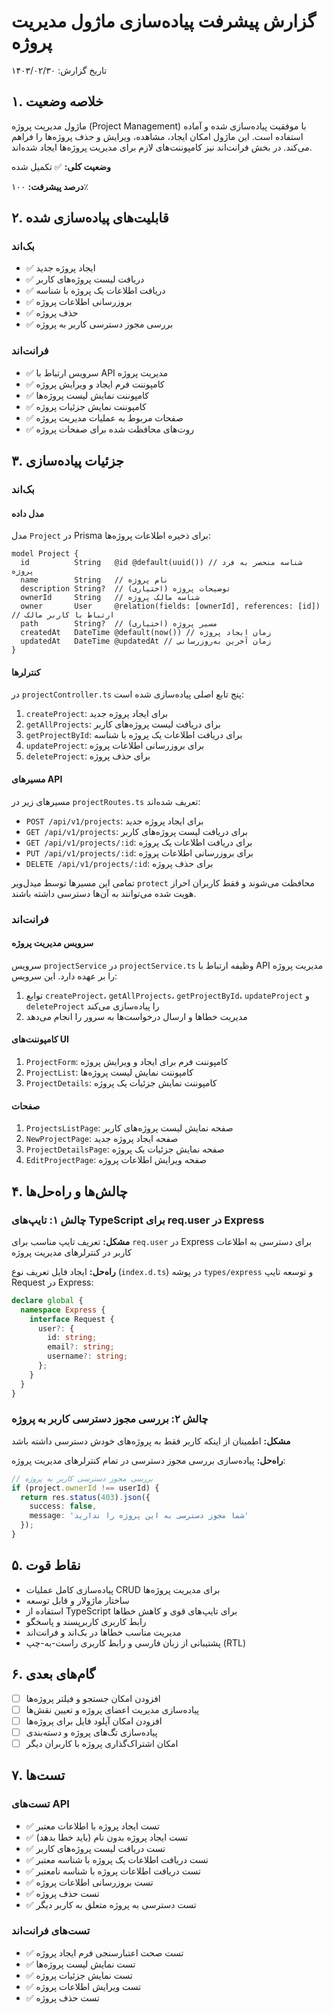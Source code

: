 # گزارش پیشرفت پیاده‌سازی ماژول مدیریت پروژه

تاریخ گزارش: ۱۴۰۳/۰۲/۳۰

## ۱. خلاصه وضعیت

ماژول مدیریت پروژه (Project Management) با موفقیت پیاده‌سازی شده و آماده استفاده است. این ماژول امکان ایجاد، مشاهده، ویرایش و حذف پروژه‌ها را فراهم می‌کند. در بخش فرانت‌اند نیز کامپوننت‌های لازم برای مدیریت پروژه‌ها ایجاد شده‌اند.

**وضعیت کلی:** ✅ تکمیل شده

**درصد پیشرفت:** ۱۰۰٪

## ۲. قابلیت‌های پیاده‌سازی شده

### بک‌اند

- ✅ ایجاد پروژه جدید
- ✅ دریافت لیست پروژه‌های کاربر
- ✅ دریافت اطلاعات یک پروژه با شناسه
- ✅ بروزرسانی اطلاعات پروژه
- ✅ حذف پروژه
- ✅ بررسی مجوز دسترسی کاربر به پروژه

### فرانت‌اند

- ✅ سرویس ارتباط با API مدیریت پروژه
- ✅ کامپوننت فرم ایجاد و ویرایش پروژه
- ✅ کامپوننت نمایش لیست پروژه‌ها
- ✅ کامپوننت نمایش جزئیات پروژه
- ✅ صفحات مربوط به عملیات مدیریت پروژه
- ✅ روت‌های محافظت شده برای صفحات پروژه

## ۳. جزئیات پیاده‌سازی

### بک‌اند

#### مدل داده

مدل `Project` در Prisma برای ذخیره اطلاعات پروژه‌ها:

```prisma
model Project {
  id          String   @id @default(uuid()) // شناسه منحصر به فرد پروژه
  name        String   // نام پروژه
  description String?  // توضیحات پروژه (اختیاری)
  ownerId     String   // شناسه مالک پروژه
  owner       User     @relation(fields: [ownerId], references: [id]) // ارتباط با کاربر مالک
  path        String?  // مسیر پروژه (اختیاری)
  createdAt   DateTime @default(now()) // زمان ایجاد پروژه
  updatedAt   DateTime @updatedAt // زمان آخرین به‌روزرسانی
}
```

#### کنترلرها

در `projectController.ts` پنج تابع اصلی پیاده‌سازی شده است:

1. `createProject`: برای ایجاد پروژه جدید
2. `getAllProjects`: برای دریافت لیست پروژه‌های کاربر
3. `getProjectById`: برای دریافت اطلاعات یک پروژه با شناسه
4. `updateProject`: برای بروزرسانی اطلاعات پروژه
5. `deleteProject`: برای حذف پروژه

#### مسیرهای API

مسیرهای زیر در `projectRoutes.ts` تعریف شده‌اند:

- `POST /api/v1/projects`: برای ایجاد پروژه جدید
- `GET /api/v1/projects`: برای دریافت لیست پروژه‌های کاربر
- `GET /api/v1/projects/:id`: برای دریافت اطلاعات یک پروژه
- `PUT /api/v1/projects/:id`: برای بروزرسانی اطلاعات پروژه
- `DELETE /api/v1/projects/:id`: برای حذف پروژه

تمامی این مسیرها توسط میدل‌ویر `protect` محافظت می‌شوند و فقط کاربران احراز هویت شده می‌توانند به آن‌ها دسترسی داشته باشند.

### فرانت‌اند

#### سرویس مدیریت پروژه

سرویس `projectService` در `projectService.ts` وظیفه ارتباط با API مدیریت پروژه را بر عهده دارد. این سرویس:

1. توابع `createProject`، `getAllProjects`، `getProjectById`، `updateProject` و `deleteProject` را پیاده‌سازی می‌کند
2. مدیریت خطاها و ارسال درخواست‌ها به سرور را انجام می‌دهد

#### کامپوننت‌های UI

1. `ProjectForm`: کامپوننت فرم برای ایجاد و ویرایش پروژه
2. `ProjectList`: کامپوننت نمایش لیست پروژه‌ها
3. `ProjectDetails`: کامپوننت نمایش جزئیات یک پروژه

#### صفحات

1. `ProjectsListPage`: صفحه نمایش لیست پروژه‌های کاربر
2. `NewProjectPage`: صفحه ایجاد پروژه جدید
3. `ProjectDetailsPage`: صفحه نمایش جزئیات یک پروژه
4. `EditProjectPage`: صفحه ویرایش اطلاعات پروژه

## ۴. چالش‌ها و راه‌حل‌ها

### چالش ۱: تایپ‌های TypeScript برای req.user در Express

**مشکل:** تعریف تایپ مناسب برای `req.user` در Express برای دسترسی به اطلاعات کاربر در کنترلرهای مدیریت پروژه

**راه‌حل:** ایجاد فایل تعریف نوع (`index.d.ts`) در پوشه `types/express` و توسعه تایپ Request در Express:

```typescript
declare global {
  namespace Express {
    interface Request {
      user?: {
        id: string;
        email?: string;
        username?: string;
      };
    }
  }
}
```

### چالش ۲: بررسی مجوز دسترسی کاربر به پروژه

**مشکل:** اطمینان از اینکه کاربر فقط به پروژه‌های خودش دسترسی داشته باشد

**راه‌حل:** پیاده‌سازی بررسی مجوز دسترسی در تمام کنترلرهای مدیریت پروژه:

```typescript
// بررسی مجوز دسترسی کاربر به پروژه
if (project.ownerId !== userId) {
  return res.status(403).json({ 
    success: false, 
    message: 'شما مجوز دسترسی به این پروژه را ندارید' 
  });
}
```

## ۵. نقاط قوت

- پیاده‌سازی کامل عملیات CRUD برای مدیریت پروژه‌ها
- ساختار ماژولار و قابل توسعه
- استفاده از TypeScript برای تایپ‌های قوی و کاهش خطاها
- رابط کاربری کاربرپسند و پاسخگو
- مدیریت مناسب خطاها در بک‌اند و فرانت‌اند
- پشتیبانی از زبان فارسی و رابط کاربری راست-به-چپ (RTL)

## ۶. گام‌های بعدی

- [ ] افزودن امکان جستجو و فیلتر پروژه‌ها
- [ ] پیاده‌سازی مدیریت اعضای پروژه و تعیین نقش‌ها
- [ ] افزودن امکان آپلود فایل برای پروژه‌ها
- [ ] پیاده‌سازی تگ‌های پروژه و دسته‌بندی
- [ ] امکان اشتراک‌گذاری پروژه با کاربران دیگر

## ۷. تست‌ها

### تست‌های API

- ✅ تست ایجاد پروژه با اطلاعات معتبر
- ✅ تست ایجاد پروژه بدون نام (باید خطا بدهد)
- ✅ تست دریافت لیست پروژه‌های کاربر
- ✅ تست دریافت اطلاعات یک پروژه با شناسه معتبر
- ✅ تست دریافت اطلاعات پروژه با شناسه نامعتبر
- ✅ تست بروزرسانی اطلاعات پروژه
- ✅ تست حذف پروژه
- ✅ تست دسترسی به پروژه متعلق به کاربر دیگر

### تست‌های فرانت‌اند

- ✅ تست صحت اعتبارسنجی فرم ایجاد پروژه
- ✅ تست نمایش لیست پروژه‌ها
- ✅ تست نمایش جزئیات پروژه
- ✅ تست ویرایش اطلاعات پروژه
- ✅ تست حذف پروژه 